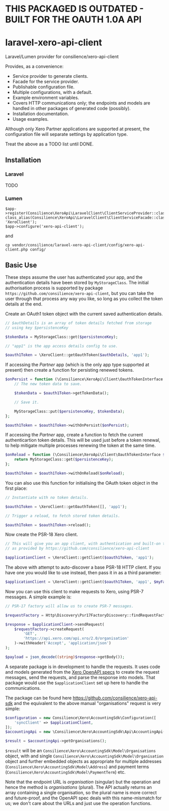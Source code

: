 
# THIS PACKAGED IS OUTDATED - BUILT FOR THE OAUTH 1.0A API

# laravel-xero-api-client
Laravel/Lumen provider for consilience/xero-api-client

Provides, as a convenience:

* Service provider to generate clients.
* Facade for the service provider.
* Publishable configuration file.
* Multiple configurations, with a default.
* Example environment variables.
* Covers HTTP communications only; the endpoints and models are handled in other packages of generated code (possibly).
* Installation documentation.
* Usage examples.

Although only Xero Partner applications are supported at present, the configuration file
will separate settings by application type.

Treat the above as a TODO list until DONE.


## Installation

### Laravel

TODO

### Lumen

    $app->register(Consilience\XeroApi\LaravelClient\ClientServiceProvider::class);
    class_alias(Consilience\XeroApi\LaravelClient\ClientServiceFacade::class, 'XeroClient');
    $app->configure('xero-api-client');

and

    cp vendor/consilience/laravel-xero-api-client/config/xero-api-client.php config/

## Basic Use

These steps assume the user has authenticated your app, and the authentication
details have been stored by `MyStorageClass`.
The initial authorisation process is supported by package
`https://github.com/consilience/xero-api-client`, but you can take the user through
that process any way you like, so long as you collect the token details at the end.

Create an OAuth1 token object with the current saved authentication details.

```php
// $authDetails is an array of token details fetched from storage
// using key $persistenceKey

$tokenData = MyStorageClass::get($persistenceKey);

// "app1" is the app access details config to use.

$oauth1Token = \XeroClient::getOauthToken($authDetails, 'app1');
```

If accessing the *Partner* app (which is the only app type supported at present)
then create a function for persisting renewed tokens.

```php
$onPersist = function (\Consilience\XeroApi\Client\OauthTokenInterface $oauth1Token) use ($persistenceKey) {
    // The new token data to save.

    $tokenData = $oauth1Token->getTokenData();

    // Save it.

    MyStorageClass::put($persistenceKey, $tokenData);
};

$oauth1Token = $oauth1Token->withOnPersist($onPersist);
```

If accessing the *Partner* app, create a function to fetch the current
authenticartion token details.
This will be used just before a token renewal, to help mitigate multiple
processes renewing the token at the same time.

```php
$onReload = function (\Consilience\XeroApi\Client\OauthTokenInterface $oauth1Token) use ($persistenceKey) {
    return MyStorageClass::get($persistenceKey);
};

$oauth1Token = $oauth1Token->withOnReload($onReload);
```

You can also use this function for initialising the OAuth token object in the first place:

```php
// Instantiate with no token details.

$oauth1Token = \XeroClient::getOauthToken([], 'app1');

// Trigger a reload, to fetch stored token details.

$oauth1Token = $oauth1Token->reload();
```

Now create the PSR-18 Xero client.

```php
// This will give you an app client, with authentication and built-on token renewal
// as provided by https://github.com/consilience/xero-api-client

$applicationClient = \XeroClient::getClient($oauth1Token, 'app1');
```

The above with attempt to auto-discover a base PSR-18 HTTP client.
If you have one you would like to use instead, then pass it in as a third parameter:

```php
$applicationClient = \XeroClient::getClient($oauth1Token, 'app1', $myFavouritePsr18Client);
```

Now you can use this client to make requests to Xero, using PSR-7 messages.
A simple example is:

```php
// PSR-17 factory will allow us to create PSR-7 messages.

$requestFactory = Http\Discovery\Psr17FactoryDiscovery::findRequestFactory();

$response = $applicationClient->sendRequest(
    $requestFactory->createRequest(
        'GET',
        'https://api.xero.com/api.xro/2.0/organisation'
    )->withHeader('Accept', 'application/json')
);

$payload = json_decode((string)$response->getBody());
```

A separate package is in development to handle the requests.
It uses code and models generated from the [Xero OpenAPI specs](https://github.com/XeroAPI/Xero-OpenAPI)
to create the request messages, send the requests, and parse the response
into models.
That package would use the `$applicationClient` set up here to handle the communications.

The package can be found here https://github.com/consilience/xero-api-sdk and the equivalent to
the above manual "organisations" request is very simple:

```php
$configuration = new Consilience\Xero\AccountingSdk\Configuration([
    'syncClient' => $applicationClient,
]);
$accountingApi = new \Consilience\Xero\AccountingSdk\Api\AccountingApi($configuration);

$result = $accountingApi->getOrganisations();
```

`$result` will be an `Consilience\Xero\AccountingSdk\Model\Organisations` object, with
and single `Consilience\Xero\AccountingSdk\Model\Organisation` object and further embedded
objects as appropriate for multiple addresses (`Consilience\Xero\AccountingSdk\Model\Address`)
and payment terms (`Consilience\Xero\AccountingSdk\Model\PaymentTerm`) etc.

Note that the endpoint URL is *organisation* (singular) but the operation and hence
the method is *organisations* (plural).
The API actually returns an array containing a single organisation, so the plural
name is more correct and future-proof, and the OpenAPI spec deals with this name-mismatch
for us; we don't care about the URLs and just use the operation functions.

